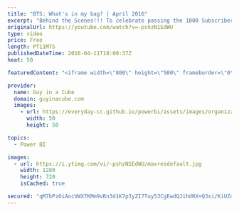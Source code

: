 ```yaml
---
title: "BTS: What's in my bag? | April 2016"
excerpt: "Behind the Scenes!!! To celebrate passing the 1000 Subscriber milestone, on the YouTube Channel, I go through what is in my bag. A look at all my gear. Thank you so much for watching the videos I put out and for giving me thoughts on what you want to see!  Casey Neistat's Guide to Filmmaking https://www.youtube.com/watch?v=nLSUrTxquyE"
originalUrl: https://youtube.com/watch?v=-pshzN1EdWU
type: video
price: Free
length: PT11M7S
publishedDateTime: 2016-04-11T18:00:37Z
heat: 50

featuredContent: "<iframe width=\"800\" height=\"500\" frameborder=\"0\" src=\"https://www.youtube.com/embed/-pshzN1EdWU\" allow=\"accelerometer; autoplay; encrypted-media; gyroscope; picture-in-picture\" allowfullscreen></iframe>"

provider:
  name: Guy in a Cube
  domain: guyinacube.com
  images:
    - url: https://everyday-cc.github.io/powerbi/assets/images/organizations/guyinacube.com-50x50.jpg
      width: 50
      height: 50

topics:
  - Power BI

images:
  - url: https://i.ytimg.com/vi/-pshzN1EdWU/maxresdefault.jpg
    width: 1280
    height: 720
    isCached: true

secured: "qM7bPzOiAocVWX7KMm9vRn3d1K7p3yZI7Tuy53CgEwdQJihdRX+Q3xi/KiUZ4QKU8CCEk8sJbLN8FdZXXk36AkXERLOkucRwYhNw16o6NUyltMxTw6iClY7sO/mwdrA4Ijc+HfI1ledOBlwWCzsY2WDBiN+RSNjJcjTZBdrlmIWnx3jszjKFAdRTLyPEqQ8Ho/8txOu2fxeDDAMLH4EsEt1ij02TUbC3PbLDgj0cq4lfsYp1sX43V77/ZTJj8nh+BJuadNZAmdWAPUfg+/2zb1Y0wJwN359kTYUeYhHShYMgLGL70mn5oxSUdi4its6N0i0IUrsk1LCWC8znq8KDskaruwbaY+78pbUuDHKEuldmsR7vgpxdda2SSSt+hneM2DO5Au0/X81brVlTIuLooba9/h9zb56acMrjtiWFMHU=;8RP08ugjUUuyAr8UIfWXXQ=="
---
```


